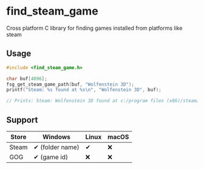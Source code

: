 # find_steam_game
Cross platform C library for finding games installed from platforms like steam

## Usage

```c
#include <find_steam_game.h>

char buf[4096];
fsg_get_steam_game_path(buf, "Wolfenstein 3D");
printf("Steam: %s found at %s\n", "Wolfenstein 3D", buf);

// Prints: Steam: Wolfenstein 3D found at c:/program files (x86)/steam/SteamApps/common/Wolfenstein 3D
 ```

## Support

| Store      | Windows | Linux | macOS |
| ----------- | ----------- |----------- |----------- |
| Steam      | ✔ (folder name) | ✔ |  ❌ | 
| GOG   |  ✔ (game id) | ❌ |  ❌ |
